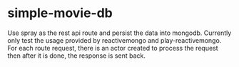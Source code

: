 # simple-movie-db

Use spray as the rest api route and persist the data into mongodb. Currently only test the usage provided by reactivemongo and play-reactivemongo. For each route request, there is an actor created to process the request then after it is done, the response is sent back.
